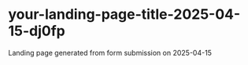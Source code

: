 # your-landing-page-title-2025-04-15-dj0fp
Landing page generated from form submission on 2025-04-15
